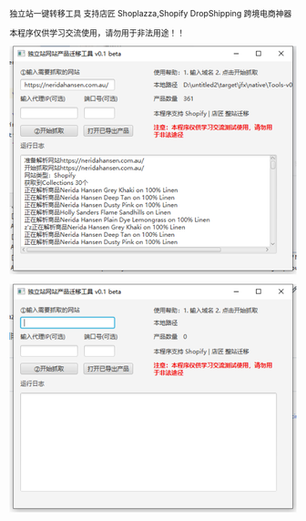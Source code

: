 独立站一键转移工具
支持店匠 Shoplazza,Shopify
DropShipping 跨境电商神器

本程序仅供学习交流使用，请勿用于非法用途！！

![avatar](https://github.com/sw69366/Stand-alone-station-transfer/blob/main/%E5%BE%AE%E4%BF%A1%E5%9B%BE%E7%89%87_20210720102042.png)

![avatar](https://github.com/sw69366/Stand-alone-station-transfer/blob/main/%E5%BE%AE%E4%BF%A1%E6%88%AA%E5%9B%BE_20210720101956.png)
